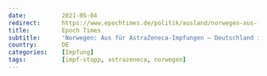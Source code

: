```yaml
---
date:          2021-05-04
redirect:      https://www.epochtimes.de/politik/ausland/norwegen-aus-fuer-astrazeneca-impfungen-deutschland-impft-weiter-keine-haftung-bei-unter-60-jaehrigen-a3505317.html
title:         Epoch Times
subtitle:      'Norwegen: Aus für AstraZeneca-Impfungen – Deutschland impft weiter – Keine Haftung bei unter 60-Jährigen'
country:       DE
categories:    [Impfung]
tags:          [impf-stopp, astrazeneca, norwegen]
---
```

